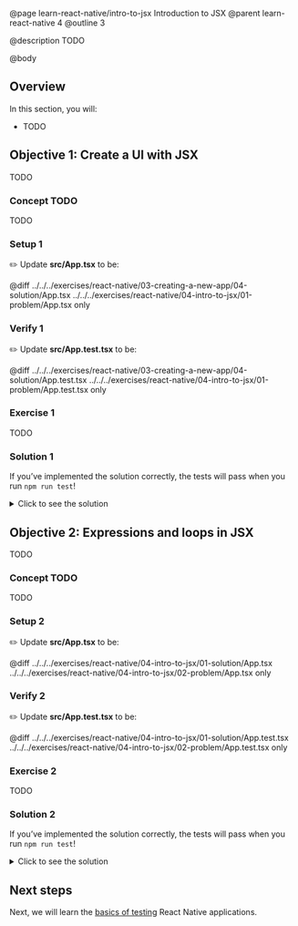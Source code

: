 @page learn-react-native/intro-to-jsx Introduction to JSX
@parent learn-react-native 4
@outline 3

@description TODO

@body

## Overview

In this section, you will:

- TODO

## Objective 1: Create a UI with JSX

TODO

### Concept TODO

TODO

### Setup 1

✏️ Update **src/App.tsx** to be:

@diff ../../../exercises/react-native/03-creating-a-new-app/04-solution/App.tsx ../../../exercises/react-native/04-intro-to-jsx/01-problem/App.tsx only

### Verify 1

✏️ Update **src/App.test.tsx** to be:

@diff ../../../exercises/react-native/03-creating-a-new-app/04-solution/App.test.tsx ../../../exercises/react-native/04-intro-to-jsx/01-problem/App.test.tsx only

### Exercise 1

TODO

### Solution 1

If you’ve implemented the solution correctly, the tests will pass when you run `npm run test`!

<details>
<summary>Click to see the solution</summary>

✏️ Update **src/App.tsx** to be:

@diff ../../../exercises/react-native/03-creating-a-new-app/04-solution/App.tsx ../../../exercises/react-native/04-intro-to-jsx/01-solution/App.tsx only

</details>

## Objective 2: Expressions and loops in JSX

TODO

### Concept TODO

TODO

### Setup 2

✏️ Update **src/App.tsx** to be:

@diff ../../../exercises/react-native/04-intro-to-jsx/01-solution/App.tsx ../../../exercises/react-native/04-intro-to-jsx/02-problem/App.tsx only

### Verify 2

✏️ Update **src/App.test.tsx** to be:

@diff ../../../exercises/react-native/04-intro-to-jsx/01-solution/App.test.tsx ../../../exercises/react-native/04-intro-to-jsx/02-problem/App.test.tsx only

### Exercise 2

TODO

### Solution 2

If you’ve implemented the solution correctly, the tests will pass when you run `npm run test`!

<details>
<summary>Click to see the solution</summary>

✏️ Update **src/App.tsx** to be:

@diff ../../../exercises/react-native/04-intro-to-jsx/01-solution/App.tsx ../../../exercises/react-native/04-intro-to-jsx/02-solution/App.tsx only

</details>

## Next steps

Next, we will learn the [basics of testing](./intro-to-testing.html) React Native applications.